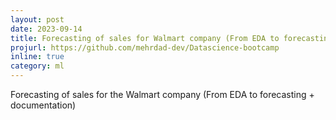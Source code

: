 ```yaml
---
layout: post
date: 2023-09-14
title: Forecasting of sales for Walmart company (From EDA to forecasting + documentation)
projurl: https://github.com/mehrdad-dev/Datascience-bootcamp
inline: true
category: ml
---
```


Forecasting of sales for the Walmart company (From EDA to forecasting + documentation)
